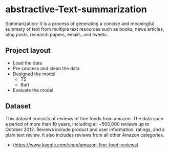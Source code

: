 # abstractive-Text-summarization
 Summarization: It is a process of generating a concise and meaningful summary of text from multiple text resources such as books, news articles, blog posts, research papers, emails, and tweets.
 
 ## Project layout
 - Load the data
 - Pre-process and clean the data
 - Designed the model
   - T5
   - Bart 
 - Evaluate the model

## Dataset
This dataset consists of reviews of fine foods from amazon. The data span a period of more than 10 years, including all ~500,000 reviews up to October 2012. Reviews include product and user information, ratings, and a plain text review. It also includes reviews from all other Amazon categories.
- (https://www.kaggle.com/snap/amazon-fine-food-reviews)
